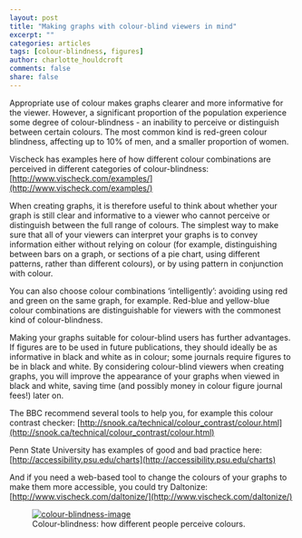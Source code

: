 ```yaml
---
layout: post
title: "Making graphs with colour-blind viewers in mind"
excerpt: ""
categories: articles
tags: [colour-blindness, figures]
author: charlotte_houldcroft
comments: false
share: false
---
```


Appropriate use of colour makes graphs clearer and more informative for the viewer. However, a significant proportion of the population experience some degree of colour-blindness - an inability to perceive or distinguish between certain colours. The most common kind is red-green colour blindness, affecting up to 10% of men, and a smaller proportion of women. 

Vischeck has examples here of how different colour combinations are perceived in different categories of colour-blindness: [http://www.vischeck.com/examples/](http://www.vischeck.com/examples/) 

When creating graphs, it is therefore useful to think about whether your graph is still clear and informative to a viewer who cannot perceive or distinguish between the full range of colours. The simplest way to make sure that all of your viewers can interpret your graphs is to convey information either without relying on colour (for example, distinguishing between bars on a graph, or sections of a pie chart, using different patterns, rather than different colours), or by using pattern in conjunction with colour.

You can also choose colour combinations ‘intelligently’: avoiding using red and green on the same graph, for example. Red-blue and yellow-blue colour combinations are distinguishable for viewers with the commonest kind of colour-blindness. 

Making your graphs suitable for colour-blind users has further advantages. If figures are to be used in future publications, they should ideally be as informative in black and white as in colour; some journals require figures to be in black and white. By considering colour-blind viewers when creating graphs, you will improve the appearance of your graphs when viewed in black and white, saving time (and possibly money in colour figure journal fees!) later on.

The BBC recommend several tools to help you, for example this colour contrast checker: [http://snook.ca/technical/colour_contrast/colour.html](http://snook.ca/technical/colour_contrast/colour.html)

Penn State University has examples of good and bad practice here: [http://accessibility.psu.edu/charts](http://accessibility.psu.edu/charts)

And if you need a web-based tool to change the colours of your graphs to make them more accessible, you could try Daltonize: [http://www.vischeck.com/daltonize/](http://www.vischeck.com/daltonize/)

<figure>
	<a href="colourblindness_rainbow.png"><img src="https://raw.githubusercontent.com/kks32/latex-paper-thesis/gh-pages/images/colourblindness_rainbow.png" alt="colour-blindness-image"></a>
	<figcaption>Colour-blindness: how different people perceive colours.</figcaption>
</figure>
